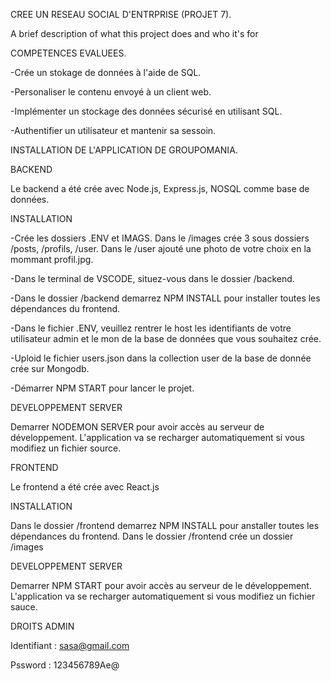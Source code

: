 
CREE UN RESEAU SOCIAL D'ENTRPRISE (PROJET 7).

A brief description of what this project does and who it's for

COMPETENCES EVALUEES.

-Crée un stokage de données à l'aide de SQL.

-Personaliser le contenu envoyé à un client web.

-Implémenter un stockage  des données sécurisé en utilisant SQL.

-Authentifier un utilisateur et mantenir sa  sessoin.

INSTALLATION DE L'APPLICATION DE GROUPOMANIA.

BACKEND

Le backend a été crée avec Node.js, Express.js, NOSQL comme base de données.

INSTALLATION 

-Crée les dossiers .ENV et IMAGS.
Dans le /images crée 3 sous dossiers /posts, /profils, /user.
Dans le /user ajouté une photo de votre choix en la mommant profil.jpg.

-Dans le terminal de  VSCODE, situez-vous  dans le dossier /backend.

-Dans le dossier /backend demarrez NPM INSTALL pour installer toutes les dépendances du frontend.

-Dans le  fichier .ENV, veuillez rentrer le host les identifiants de votre utilisateur admin et le mon de la base de données que vous  souhaitez crée.

-Uploid le fichier users.json dans la collection user de la base de donnée crée sur Mongodb.

-Démarrer NPM START  pour lancer le projet.


DEVELOPPEMENT SERVER

Demarrer NODEMON SERVER pour avoir accès au serveur de développement. L'application va se recharger automatiquement si vous modifiez un fichier source.

FRONTEND 

Le frontend a été crée avec React.js

INSTALLATION

Dans le dossier /frontend demarrez NPM INSTALL pour anstaller toutes les dépendances du frontend.
Dans le dossier /frontend crée un dossier /images 

DEVELOPPEMENT SERVER

Demarrer NPM START pour avoir accès au serveur de le développement. L'application va se recharger automatiquement si vous modifiez un fichier sauce.

DROITS ADMIN

Identifiant : sasa@gmail.com

Pssword : 123456789Ae@



